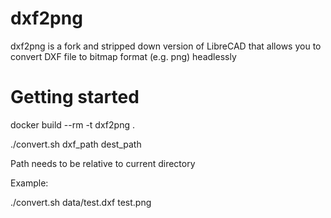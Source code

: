 # dxf2png

dxf2png is a fork and stripped down version of LibreCAD that allows you to convert DXF file to bitmap format (e.g. png) headlessly

# Getting started

docker build --rm -t dxf2png .

./convert.sh dxf_path dest_path

Path needs to be relative to current directory

Example:

./convert.sh data/test.dxf test.png
